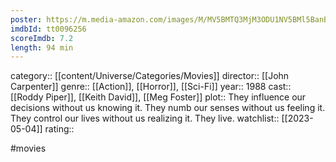 ```yaml
---
poster: https://m.media-amazon.com/images/M/MV5BMTQ3MjM3ODU1NV5BMl5BanBnXkFtZTgwMjU3NDU2MTE@._V1_SX300.jpg
imdbId: tt0096256
scoreImdb: 7.2
length: 94 min
---
```


category:: [[content/Universe/Categories/Movies]]
director:: [[John Carpenter]]
genre:: [[Action]], [[Horror]], [[Sci-Fi]]
year:: 1988
cast:: [[Roddy Piper]], [[Keith David]], [[Meg Foster]]
plot:: They influence our decisions without us knowing it. They numb our senses without us feeling it. They control our lives without us realizing it. They live.
watchlist:: [[2023-05-04]]
rating::

#movies 

